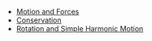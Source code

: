 - [Motion and Forces](./motion_forces.md)
- [Conservation](./conservation.md)
- [Rotation and Simple Harmonic Motion](./rotation_shm.md)